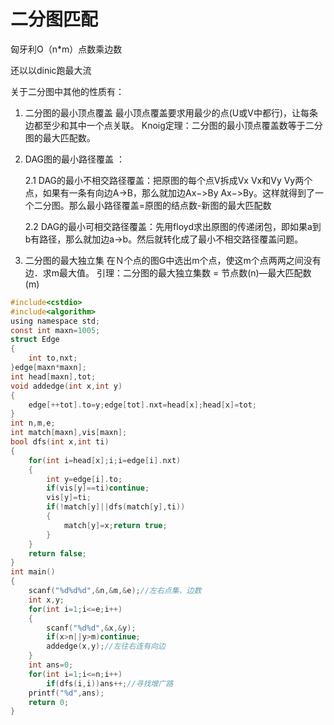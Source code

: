 # 二分图匹配

匈牙利O（n*m）点数乘边数

还以以dinic跑最大流

关于二分图中其他的性质有：

1. 二分图的最小顶点覆盖 最小顶点覆盖要求用最少的点(U或V中都行)，让每条边都至少和其中一个点关联。 Knoig定理：二分图的最小顶点覆盖数等于二分图的最大匹配数。

2. DAG图的最小路径覆盖 ：

   2.1 DAG的最小不相交路径覆盖：把原图的每个点V拆成Vx Vx和Vy Vy两个点，如果有一条有向边A->B，那么就加边Ax−>By Ax−>By。这样就得到了一个二分图。那么最小路径覆盖=原图的结点数-新图的最大匹配数

   2.2 DAG的最小可相交路径覆盖：先用floyd求出原图的传递闭包，即如果a到b有路径，那么就加边a->b。然后就转化成了最小不相交路径覆盖问题。

3. 二分图的最大独立集 在Ｎ个点的图G中选出m个点，使这m个点两两之间没有边．求m最大值。 引理：二分图的最大独立集数 = 节点数(n)—最大匹配数(m)

```c
#include<cstdio>
#include<algorithm>
using namespace std;
const int maxn=1005;
struct Edge
{
	int to,nxt;
}edge[maxn*maxn];
int head[maxn],tot;
void addedge(int x,int y)
{
	edge[++tot].to=y;edge[tot].nxt=head[x];head[x]=tot;
}
int n,m,e;
int match[maxn],vis[maxn];
bool dfs(int x,int ti)
{
	for(int i=head[x];i;i=edge[i].nxt)
	{
		int y=edge[i].to;
		if(vis[y]==ti)continue;
		vis[y]=ti;
		if(!match[y]||dfs(match[y],ti))
		{
			match[y]=x;return true;
		}
	}
	return false;
}
int main()
{
	scanf("%d%d%d",&n,&m,&e);//左右点集、边数
	int x,y;
	for(int i=1;i<=e;i++)
	{
		scanf("%d%d",&x,&y);
		if(x>n||y>m)continue;
		addedge(x,y);//左往右连有向边
	}
	int ans=0;
	for(int i=1;i<=n;i++)
		if(dfs(i,i))ans++;//寻找增广路
	printf("%d",ans);
	return 0;
}
```

